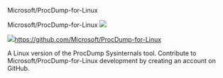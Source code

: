 Microsoft/ProcDump-for-Linux

Microsoft/ProcDump-for-Linux
![](../_resources/ad8f18f1236b2655952c90d6f852838f.png)

![](../_resources/8e7c4882d6ca034f0e14355cbae1d8f9.png)https://github.com/Microsoft/ProcDump-for-Linux

A Linux version of the ProcDump Sysinternals tool. Contribute to Microsoft/ProcDump-for-Linux development by creating an account on GitHub.